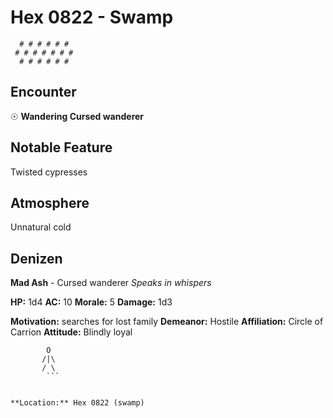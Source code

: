 # Hex 0822 - Swamp
```
  # # # # # #
 # # # # # # #
  # # # # # #
```

## Encounter

☉ **Wandering Cursed wanderer**

## Notable Feature

Twisted cypresses

## Atmosphere

Unnatural cold

## Denizen

**Mad Ash** - Cursed wanderer
*Speaks in whispers*

**HP:** 1d4 **AC:** 10 **Morale:** 5
**Damage:** 1d3

**Motivation:** searches for lost family
**Demeanor:** Hostile
**Affiliation:** Circle of Carrion
**Attitude:** Blindly loyal

```
        O
       /|\
       / \
        ```


**Location:** Hex 0822 (swamp)
